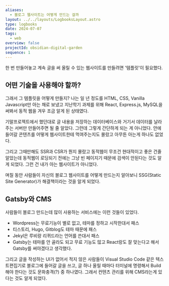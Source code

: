 ```yaml
---
aliases:
  - 블로그 웹사이트는 어떻게 만드는 걸까
layout: ../../layouts/LogbooksLayout.astro
type: logbooks
date: 2024-07-07
tags:
  - web
overview: false
projectId: obsidian-digital-garden
sequence: 1
---
```

한 번 만들어놓고 계속 글을 써 올릴 수 있는 웹사이트를 만들려면 '템플릿'이 필요했다.

## 어떤 기술을 사용해야 할까?
그래서 그 템플릿을 어떻게 만들지? 나는 일 년 정도를 HTML, CSS, Vanilla Javascript만 아는 채로 보냈고 지난학기 과제를 위해 React, Express.js, MySQL을 써봐서 동적 웹을 겨우 조금 알게 된 상태였다.

기말프로젝트에서 했던대로 글 내용을 저장하는 데이터베이스와 거기서 데이터를 날라주는 서버만 만들어주면 될 줄 알았다. 그런데 그렇게 간단하게 되는 게 아니었다. 안에 들어갈 콘텐츠를 어떻게 웹사이트한테 먹여주는지도 몰랐고 아무튼 아는게 하나도 없었다.

그리고 그때만해도 SSR과 CSR가 뭔지 몰랐고 동적웹이 무조건 현대적이고 좋은 건줄 알았는데 동적웹이 로딩되기 전에는 그냥 빈 페이지기 때문에 검색이 안된다는 것도 알게 되었다. 그런 건 내가 아는 웹사이트가 아니었다. 

며칠 동안 사람들이 자신의 블로그 웹사이트를 어떻게 만드는지 알아보니 SSG(Static Site Generator)가 해결책이라는 것을 알게 되었다.

## Gatsby와 CMS
사람들이 블로그 만드는데 많이 사용하는 서비스에는 이런 것들이 있었다.
- Wordpress는 무료기능이 별로 없고, 테마를 정하고 시작한대서 패스
- 티스토리, Hugo, Gitblog도 테마 때문에 패스
- Jekyl은 루비랑 리퀴드라는 언어를 쓴대서 패스
- Gatsby는 테마를 안 골라도 되고 무료 기능도 많고 React랑도 잘 맞는다고 해서 Gatsby를 써야겠다고 생각했다.

그리고 글을 작성하는 UI가 없어서 적지 않은 사람들이 Visual Studio Code 같은 텍스트편집기로 블로그에 들어갈 글을 쓰고, 글 하나 올릴 때마다 터미널에 명령해서 Build해야 한다는 것도 문화충격(?) 중 하나였다. 그래서 컨텐츠 관리를 위해 CMS라는게 있다는 것도 알게 되었다.
